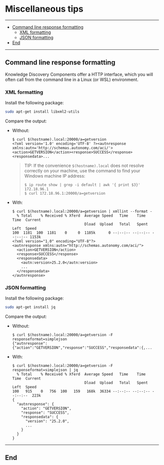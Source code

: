# Miscellaneous tips

---

- [Command line response formatting](#command-line-response-formatting)
  - [XML formatting](#xml-formatting)
  - [JSON formatting](#json-formatting)
- [End](#end)

---

## Command line response formatting

Knowledge Discovery Components offer a HTTP interface, which you will often call from the command line in a Linux (or WSL) environment.

### XML formatting

Install the following package:

```sh
sudo apt-get install libxml2-utils
```

Compare the output:

- Without:
  
  ```bsh
  $ curl $(hostname).local:20000/a=getversion
  <?xml version='1.0' encoding='UTF-8' ?><autnresponse xmlns:autn='http://schemas.autonomy.com/aci/'><action>GETVERSION</action><response>SUCCESS</response><responsedata>...
  ```

  > TIP: If the convenience `$(hostname).local` does not resolve correctly on your machine, use the command to find your Windows machine IP address:
  >
  > ```bsh
  > $ ip route show | grep -i default | awk '{ print $3}'
  > 172.18.96.1
  > $ curl 172.18.96.1:20000/a=getversion
  > ```

- With:
  
  ```bsh
  $ curl $(hostname).local:20000/a=getversion | xmllint --format -
    % Total    % Received % Xferd  Average Speed   Time    Time     Time  Current
                                   Dload  Upload   Total   Spent    Left  Speed
  100  1181  100  1181    0     0  1185k      0 --:--:-- --:--:-- --:--:-- 1153k
  <?xml version="1.0" encoding="UTF-8"?>
  <autnresponse xmlns:autn="http://schemas.autonomy.com/aci/">
    <action>GETVERSION</action>
    <response>SUCCESS</response>
    <responsedata>
      <autn:version>25.2.0</autn:version>
      ...
    </responsedata>
  </autnresponse>
  ```

### JSON formatting

Install the following package:

```sh
sudo apt-get install jq
```

Compare the output:

- Without:
  
  ```bsh
  $ curl $(hostname).local:20000/a=getversion -F responseformat=simplejson
  {"autnresponse":{"action":"GETVERSION","response":"SUCCESS","responsedata":{,...
  ```

- With:
  
  ```bsh
  $ curl $(hostname).local:20000/a=getversion -F responseformat=simplejson | jq
    % Total    % Received % Xferd  Average Speed   Time    Time     Time  Current
                                   Dload  Upload   Total   Spent    Left  Speed
  100   915    0   756  100   159   168k  36334 --:--:-- --:--:-- --:--:--  223k
  {
    "autnresponse": {
      "action": "GETVERSION",
      "response": "SUCCESS",
      "responsedata": {
        "version": "25.2.0",
        ...
      }
    }
  }
  ```

---

## End
